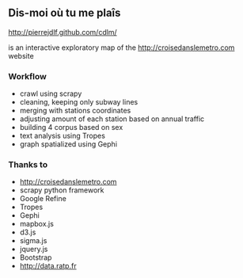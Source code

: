 ## Dis-moi où tu me plaîs
http://pierrejdlf.github.com/cdlm/

is an interactive exploratory map of the http://croisedanslemetro.com website

### Workflow

* crawl using scrapy
* cleaning, keeping only subway lines
* merging with stations coordinates
* adjusting amount of each station based on annual traffic
* building 4 corpus based on sex
* text analysis using Tropes
* graph spatialized using Gephi

### Thanks to

* http://croisedanslemetro.com
* scrapy python framework
* Google Refine
* Tropes
* Gephi
* mapbox.js
* d3.js
* sigma.js
* jquery.js
* Bootstrap
* http://data.ratp.fr
